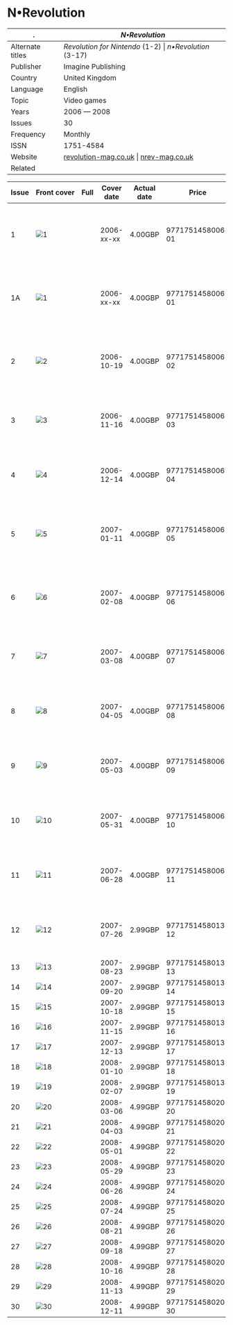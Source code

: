 # N•Revolution

. | _N•Revolution_
--- | ---
Alternate titles | _Revolution for Nintendo_ (1-2) &vert; _n•Revolution_ (3-17)
Publisher | Imagine Publishing
Country | United Kingdom
Language | English
Topic | Video games
Years | 2006 &mdash; 2008
Issues | 30
Frequency | Monthly
ISSN | 1751-4584
Website | [revolution-mag.co.uk][web] &vert; [nrev-mag.co.uk][web2]
Related | 

Issue | Front&nbsp;cover | Full | Cover date | Actual date | Price | Barcode | Extras
----- | ---------------- | ---- | ---------- | ----------- | ----- | ------- | ------
1|![1](nrev/01.png)||2006-xx-xx|4.00GBP|9771751458006-01|![1](nrev/01e.png) ![1](nrev/01e2.png)<br>Pocket Revolution supplement &vert; Retro Revolution supplement
1A|![1](nrev/01A.png)||2006-xx-xx|4.00GBP|9771751458006-01|![1](nrev/01e.png) ![1](nrev/01e2.png)<br>Pocket Revolution supplement &vert; Retro Revolution supplement
2|![2](nrev/02.png)||2006-10-19|4.00GBP|9771751458006-02|![2](nrev/02e.png) ![2](nrev/02e2.png)<br>Pocket Revolution supplement &vert; Retro Revolution supplement
3|![3](nrev/03.png)||2006-11-16|4.00GBP|9771751458006-03|Pocket Revolution supplement &vert; Retro Revolution supplement
4|![4](nrev/04.png)||2006-12-14|4.00GBP|9771751458006-04|Pocket Revolution supplement &vert; Retro Revolution supplement
5|![5](nrev/05.png)||2007-01-11|4.00GBP|9771751458006-05|![5](nrev/05e.png) ![5](nrev/05e2.png)<br>Pocket Revolution supplement &vert; Retro Revolution supplement
6|![6](nrev/06.png)||2007-02-08|4.00GBP|9771751458006-06|![6](nrev/06e.png) ![6](nrev/06e2.png)<br>Pocket Revolution supplement &vert; Retro Revolution supplement
7|![7](nrev/07.png)||2007-03-08|4.00GBP|9771751458006-07|Pocket Revolution supplement &vert; Retro Revolution supplement
8|![8](nrev/08.png)||2007-04-05|4.00GBP|9771751458006-08|Pocket Revolution supplement &vert; Retro Revolution supplement
9|![9](nrev/09.png)||2007-05-03|4.00GBP|9771751458006-09|Pocket Revolution supplement &vert; Retro Revolution supplement
10|![10](nrev/10.png)||2007-05-31|4.00GBP|9771751458006-10|Pocket Revolution supplement &vert; Retro Revolution supplement
11|![11](nrev/11.png)||2007-06-28|4.00GBP|9771751458006-11|Pocket Revolution supplement &vert; Retro Revolution supplement
12|![12](nrev/12.png)||2007-07-26|2.99GBP|9771751458013-12|Pocket Revolution supplement &vert; Retro Revolution supplement
13|![13](nrev/13.png)||2007-08-23|2.99GBP|9771751458013-13|
14|![14](nrev/14.png)||2007-09-20|2.99GBP|9771751458013-14|
15|![15](nrev/15.png)||2007-10-18|2.99GBP|9771751458013-15|
16|![16](nrev/16.png)||2007-11-15|2.99GBP|9771751458013-16|
17|![17](nrev/17.png)||2007-12-13|2.99GBP|9771751458013-17|
18|![18](nrev/18.png)||2008-01-10|2.99GBP|9771751458013-18|
19|![19](nrev/19.png)||2008-02-07|2.99GBP|9771751458013-19|
20|![20](nrev/20.png)||2008-03-06|4.99GBP|9771751458020-20|
21|![21](nrev/21.png)||2008-04-03|4.99GBP|9771751458020-21|
22|![22](nrev/22.png)||2008-05-01|4.99GBP|9771751458020-22|
23|![23](nrev/23.png)||2008-05-29|4.99GBP|9771751458020-23|
24|![24](nrev/24.png)||2008-06-26|4.99GBP|9771751458020-24|
25|![25](nrev/25.png)||2008-07-24|4.99GBP|9771751458020-25|
26|![26](nrev/26.png)||2008-08-21|4.99GBP|9771751458020-26|
27|![27](nrev/27.png)||2008-09-18|4.99GBP|9771751458020-27|
28|![28](nrev/28.png)||2008-10-16|4.99GBP|9771751458020-28|
29|![29](nrev/29.png)||2008-11-13|4.99GBP|9771751458020-29|
30|![30](nrev/30.png)||2008-12-11|4.99GBP|9771751458020-30|

[web]: https://web.archive.org/web/20061004205528/http://www.revolution-mag.co.uk/
[web2]: https://web.archive.org/web/20061205210229/http://www.nrev-mag.co.uk/
